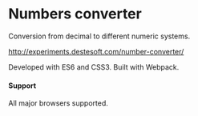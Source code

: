# Numbers converter
Conversion from decimal to different numeric systems.

http://experiments.destesoft.com/number-converter/

Developed with ES6 and CSS3. Built with Webpack.

#### Support
All major browsers supported.

